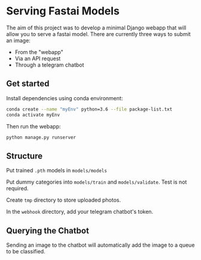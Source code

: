 # Serving Fastai Models

The aim of this project was to develop a minimal Django webapp that will allow you to serve a fastai model. There are currently three ways to submit an image:

- From the "webapp"
- Via an API request
- Through a telegram chatbot

## Get started

Install dependencies using conda environment:

```sh
conda create --name "myEnv" python=3.6 --file package-list.txt
conda activate myEnv
```

Then run the webapp:

```sh
python manage.py runserver
```

## Structure

Put trained `.pth` models in `models/models`

Put dummy categories into `models/train` and `models/validate`. Test is not required.

Create `tmp` directory to store uploaded photos.

In the `webhook` directory, add your telegram chatbot's token.

## Querying the Chatbot

Sending an image to the chatbot will automatically add the image to a queue to be classified.
